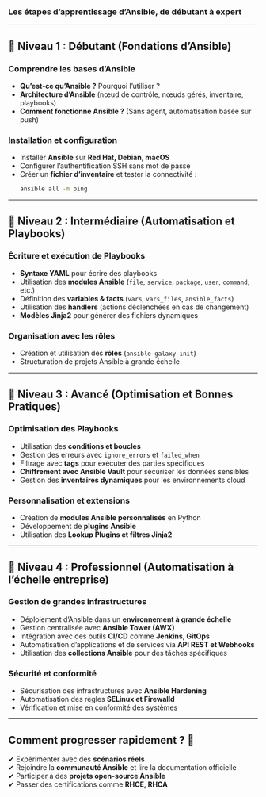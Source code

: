 ### **Les étapes d’apprentissage d’Ansible, de débutant à expert**  

---

## **🔹 Niveau 1 : Débutant (Fondations d’Ansible)**  
### **Comprendre les bases d’Ansible**  
- **Qu’est-ce qu’Ansible ?** Pourquoi l’utiliser ?  
- **Architecture d’Ansible** (nœud de contrôle, nœuds gérés, inventaire, playbooks)  
- **Comment fonctionne Ansible ?** (Sans agent, automatisation basée sur push)  

### **Installation et configuration**  
- Installer **Ansible** sur **Red Hat, Debian, macOS**  
- Configurer l’authentification SSH sans mot de passe  
- Créer un **fichier d’inventaire** et tester la connectivité :  
  ```bash
  ansible all -m ping
  ```

---

## **🔹 Niveau 2 : Intermédiaire (Automatisation et Playbooks)**  
### **Écriture et exécution de Playbooks**  
- **Syntaxe YAML** pour écrire des playbooks  
- Utilisation des **modules Ansible** (`file`, `service`, `package`, `user`, `command`, etc.)  
- Définition des **variables & facts** (`vars`, `vars_files`, `ansible_facts`)  
- Utilisation des **handlers** (actions déclenchées en cas de changement)  
- **Modèles Jinja2** pour générer des fichiers dynamiques  

### **Organisation avec les rôles**  
- Création et utilisation des **rôles** (`ansible-galaxy init`)  
- Structuration de projets Ansible à grande échelle  

---

## **🔹 Niveau 3 : Avancé (Optimisation et Bonnes Pratiques)**  
### **Optimisation des Playbooks**  
- Utilisation des **conditions et boucles**  
- Gestion des erreurs avec `ignore_errors` et `failed_when`  
- Filtrage avec **tags** pour exécuter des parties spécifiques  
- **Chiffrement avec Ansible Vault** pour sécuriser les données sensibles  
- Gestion des **inventaires dynamiques** pour les environnements cloud  

### **Personnalisation et extensions**  
- Création de **modules Ansible personnalisés** en Python  
- Développement de **plugins Ansible**  
- Utilisation des **Lookup Plugins et filtres Jinja2**  

---

## **🔹 Niveau 4 : Professionnel (Automatisation à l’échelle entreprise)**  
### **Gestion de grandes infrastructures**  
- Déploiement d’Ansible dans un **environnement à grande échelle**  
- Gestion centralisée avec **Ansible Tower (AWX)**  
- Intégration avec des outils **CI/CD** comme **Jenkins, GitOps**  
- Automatisation d’applications et de services via **API REST et Webhooks**  
- Utilisation des **collections Ansible** pour des tâches spécifiques  

### **Sécurité et conformité**  
- Sécurisation des infrastructures avec **Ansible Hardening**  
- Automatisation des règles **SELinux et Firewalld**  
- Vérification et mise en conformité des systèmes  

----

## **Comment progresser rapidement ?** 🚀  
✔ Expérimenter avec des **scénarios réels**  
✔ Rejoindre la **communauté Ansible** et lire la documentation officielle  
✔ Participer à des **projets open-source Ansible**  
✔ Passer des certifications comme **RHCE, RHCA**  
